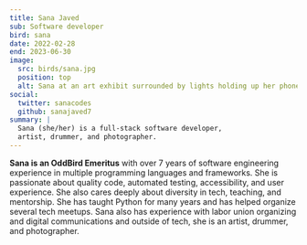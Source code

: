 ```yaml
---
title: Sana Javed
sub: Software developer
bird: sana
date: 2022-02-28
end: 2023-06-30
image:
  src: birds/sana.jpg
  position: top
  alt: Sana at an art exhibit surrounded by lights holding up her phone.
social:
  twitter: sanacodes
  github: sanajaved7
summary: |
  Sana (she/her) is a full-stack software developer,
  artist, drummer, and photographer.
---
```


**Sana is an OddBird Emeritus**
with over 7 years of software engineering experience in multiple
programming languages and frameworks. She is passionate about quality code,
automated testing, accessibility, and user experience. She also cares deeply
about diversity in tech, teaching, and mentorship. She has taught Python for
many years and has helped organize several tech meetups. Sana also has
experience with labor union organizing and digital communications and outside of
tech, she is an artist, drummer, and photographer.
